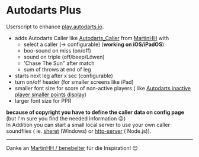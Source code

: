 # Autodarts Plus

Userscript to enhance [play.autodarts.io](https://play.autodarts.io).

- adds Autodarts Caller like [Autodarts_Caller](https://greasyfork.org/de/scripts/487034-autodarts-caller)
  from [MartinHH](https://greasyfork.org/de/users/158094-martinhh)</a> with
    - select a caller (-> configurable) (**working on iOS/iPadOS**)
    - boo-sound on miss (on/off)
    - sound on triple (off/beep/Löwen)
    - 'Chase The Sun" after match
    - sum of throws at end of leg
- starts next leg after x sec (configurable)
- turn on/off header (for smaller screens like iPad)
- smaller font size for score of non-active players (
  like [Autodarts inactive player smaller points display](https://greasyfork.org/de/scripts/487524-autodarts-inactive-player-smaller-points-display))
- larger font size for PPR

**because of copyright you have to define the caller data on config page** (but I'm sure you find the needed
information 😉)</br>
In Addition you can start a small local server to use your own caller soundfiles (
ie. [sheret](https://github.com/ethanpil/sheret) (Windows) or [http-server](https://github.com/http-party/http-server) (
Node.js)).

---
Danke an <a href="https://greasyfork.org/de/users/158094-martinhh">MartinHH / benebelter</a> für die Inspiration! 😊
